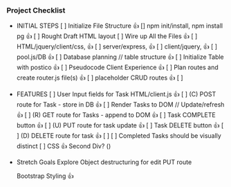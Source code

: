 ### Project Checklist
  - INITIAL STEPS
[ ] Initialize File Structure 👍
[] npm init/install, npm install pg 👍
[ ] Rought Draft HTML layout
[ ] Wire up All the Files 👍
[ ]   HTML/jquery/client/css, 👍
[ ]   server/express, 👍
[ ]   client/jquery, 👍
[ ]   pool.js/DB 👍
[ ] Database planning // table structure 👍
[ ]   Initialize Table with postico 👍
[ ] Pseudocode Client Experience 👍
[ ] Plan routes and create router.js file(s) 👍
[ ] placeholder CRUD routes 👍
[ ]
  - FEATURES
[ ] User Input fields for Task HTML/client.js 👍
[ ] (C)  POST route for Task - store in DB 👍
[ ] Render Tasks to DOM // Update/refresh 👍
[ ] (R)  GET route for Tasks - append to DOM 👍
[ ] Task COMPLETE button 👍
[ ] (U)  PUT route for task update 👍
[ ] Task DELETE button 👍
[ ] (D)  DELETE route for task 👍
[ ]
[ ] Completed Tasks should be visually distinct
[ ]   CSS   👍    Second Div?  ()

- Stretch Goals
  Explore Object destructuring for edit PUT route
  
  Bootstrap Styling 👍